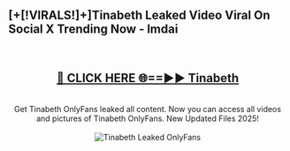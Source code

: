 <h2>[+[!VIRALS!]+]Tinabeth Leaked Video Viral On Social X Trending Now - lmdai</h2>
<br>
<div align="center">
<h2><a href="https://libra.edu.pl?Tinabeth" rel="nofollow">🔴 CLICK HERE 🌐==►► Tinabeth</a></h2>
<br>
Get Tinabeth OnlyFans leaked all content. Now you can access all videos and pictures of Tinabeth OnlyFans. New Updated Files 2025!
<br>
<br>
<a href="https://libra.edu.pl?Tinabeth" rel="nofollow" data-target="animated-image.originalLink"><img src="https://i.ibb.co.com/WyWwxjT/player-gif2.gif" alt="Tinabeth Leaked OnlyFans" style="max-width: 100%; display: inline-block;" data-target="animated-image.originalImage"></a>
</div>
<br>